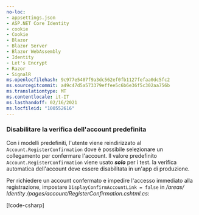 ```yaml
---
no-loc:
- appsettings.json
- ASP.NET Core Identity
- cookie
- Cookie
- Blazor
- Blazor Server
- Blazor WebAssembly
- Identity
- Let's Encrypt
- Razor
- SignalR
ms.openlocfilehash: 9c977e5407f9a3dc562ef0fb1127fefaa0dc5fc2
ms.sourcegitcommit: a49c47d5a573379effee5c6b6e36f5c302aa756b
ms.translationtype: MT
ms.contentlocale: it-IT
ms.lasthandoff: 02/16/2021
ms.locfileid: "100552616"
---
```

<a name="ddav"></a>
### <a name="disable-default-account-verification"></a>Disabilitare la verifica dell'account predefinita

Con i modelli predefiniti, l'utente viene reindirizzato al `Account.RegisterConfirmation` dove è possibile selezionare un collegamento per confermare l'account. Il valore predefinito `Account.RegisterConfirmation` viene usato ***solo*** per i test. la verifica automatica dell'account deve essere disabilitata in un'app di produzione.

Per richiedere un account confermato e impedire l'accesso immediato alla registrazione, impostare `DisplayConfirmAccountLink = false` in */areas/ Identity /pages/account/RegisterConfirmation.cshtml.cs*:

[!code-csharp[](~/security/authentication/identity/sample/WebApp3/Areas/Identity/Pages/Account/RegisterConfirmation.cshtml.cs?name=snippet&highlight=34)]
